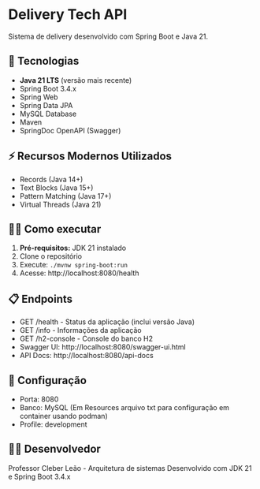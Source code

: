 # Delivery Tech API

Sistema de delivery desenvolvido com Spring Boot e Java 21.

## 🚀 Tecnologias
- **Java 21 LTS** (versão mais recente)
- Spring Boot 3.4.x
- Spring Web
- Spring Data JPA
- MySQL Database
- Maven
- SpringDoc OpenAPI (Swagger)

## ⚡ Recursos Modernos Utilizados
- Records (Java 14+)
- Text Blocks (Java 15+)
- Pattern Matching (Java 17+)
- Virtual Threads (Java 21)

## 🏃‍♂️ Como executar
1. **Pré-requisitos:** JDK 21 instalado
2. Clone o repositório
3. Execute: `./mvnw spring-boot:run`
4. Acesse: http://localhost:8080/health

## 📋 Endpoints
- GET /health - Status da aplicação (inclui versão Java)
- GET /info - Informações da aplicação
- GET /h2-console - Console do banco H2
- Swagger UI: http://localhost:8080/swagger-ui.html
- API Docs: http://localhost:8080/api-docs

## 🔧 Configuração
- Porta: 8080
- Banco: MySQL (Em Resources arquivo txt para configuração em container usando podman)
- Profile: development

## 👨‍💻 Desenvolvedor
Professor Cleber Leão - Arquitetura de sistemas 
Desenvolvido com JDK 21 e Spring Boot 3.4.x